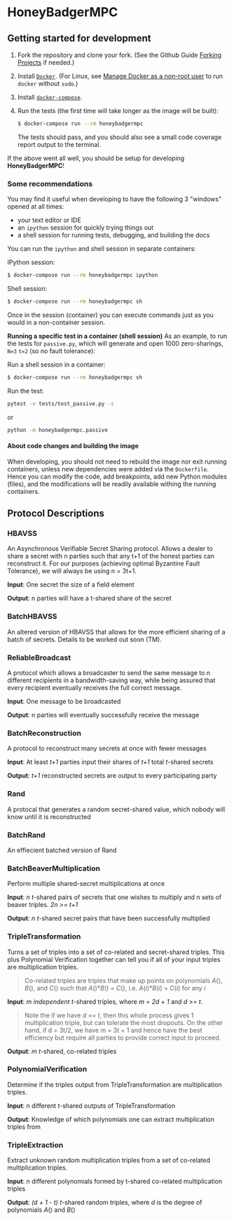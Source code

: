 # HoneyBadgerMPC

## Getting started for development

1. Fork the repository and clone your fork. (See the Github Guide
   [Forking Projects](https://guides.github.com/activities/forking/) if
   needed.)

2. Install [`Docker`](https://docs.docker.com/install/). (For Linux, see
   [Manage Docker as a non-root user](https://docs.docker.com/install/linux/linux-postinstall/#manage-docker-as-a-non-root-user)
   to run `docker` without `sudo`.)

3. Install [`docker-compose`](https://docs.docker.com/compose/install/).

4. Run the tests (the first time will take longer as the image will be built):

   ```bash
   $ docker-compose run --rm honeybadgermpc
   ```

   The tests should pass, and you should also see a small code coverage report
   output to the terminal.

If the above went all well, you should be setup for developing
**HoneyBadgerMPC**!

### Some recommendations
You may find it useful when developing to have the following 3 "windows"
opened at all times:

* your text editor or IDE
* an `ipython` session for quickly trying things out
* a shell session for running tests, debugging, and building the docs

You can run the `ipython` and shell session in separate containers:

IPython session:

```bash
$ docker-compose run --rm honeybadgermpc ipython
```

Shell session:

```bash
$ docker-compose run --rm honeybadgermpc sh
```

Once in the session (container) you can execute commands just as you would in
a non-container session.

**Running a specific test in a container (shell session)**
As an example, to run the tests for `passive.py`, which will generate and open
1000 zero-sharings, `N=3` `t=2` (so no fault tolerance):

Run a shell session in a container:

```bash
$ docker-compose run --rm honeybadgermpc sh
```

Run the test:

```bash
pytest -v tests/test_passive.py -s
```

or

```bash
python -m honeybadgermpc.passive
```

#### About code changes and building the image
When developing, you should not need to rebuild the image nor exit running
containers, unless new dependencies were added via the `Dockerfile`. Hence you
can modify the code, add breakpoints, add new Python modules (files), and the
modifications will be readily available withing the running containers.


## Protocol Descriptions
### HBAVSS
An Asynchronous Verifiable Secret Sharing protocol. Allows a dealer to share a secret with n parties such that any t+1 of the honest parties can reconstruct it. For our purposes (achieving optimal Byzantine Fault Tolerance), we will always be using n = 3t+1.

**Input**: One secret the size of a field element

**Output**: n parties will have a t-shared share of the secret

### BatchHBAVSS
An altered version of HBAVSS that allows for the more efficient sharing of a batch of secrets. Details to be worked out soon (TM).

### ReliableBroadcast
A protocol which allows a broadcaster to send the same message to n different recipients in a bandwidth-saving way, while being assured that every recipient eventually receives the full correct message.

**Input**: One message to be broadcasted

**Output**: n parties will eventually successfully receive the message

### BatchReconstruction
A protocol to reconstruct many secrets at once with fewer messages

**Input**:  At least *t+1* parties input their shares of *t+1* total *t*-shared secrets 

**Output**: *t+1* reconstructed secrets are output to every participating party

### Rand
A protocal that generates a random secret-shared value, which nobody will know until it is reconstructed

### BatchRand
An effiecient batched version of Rand

### BatchBeaverMultiplication
Perform multiple shared-secret multiplications at once

**Input**: *n t*-shared pairs of secrets that one wishes to multiply and n sets of beaver triples. *2n >= t+1*

**Output**: *n t*-shared secret pairs that have been successfully multiplied

### TripleTransformation
Turns a set of triples into a set of co-related and secret-shared triples. This plus Polynomial Verification together can tell you if all of your input triples are multiplication triples.
> Co-related triples are triples that make up points on polynomials *A*(), *B*(), and *C*() such that *A*()**B*() = *C*(), i.e. *A*(*i*)**B*(*i*) = *C*(*i*) for any *i*

**Input**: *m independent t*-shared triples, where *m = 2d + 1* and *d >= t*. 
>Note the if we have *d == t*, then this whole process gives 1 multiplication triple, but can tolerate the most dropouts. On the other hand, if d = 3t/2, we have m = 3t + 1 and hence have the best efficiency but require all parties to provide correct input to proceed.

**Output**:  *m t*-shared, co-related triples

### PolynomialVerification
Determine if the triples output from TripleTransformation are multiplication triples.

**Input**: *n* different *t*-shared outputs of TripleTransformation

**Output**: Knowledge of which polynomials one can extract multiplication triples from

### TripleExtraction
Extract unknown random multiplication triples from a set of co-related multiplication triples.

**Input**: *n* different polynomials formed by t-shared co-related multiplication triples

**Output**: *(d + 1 - t) t*-shared random triples, where *d* is the degree of polynomials *A*() and *B*()
